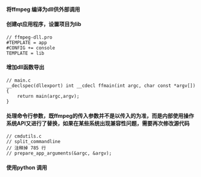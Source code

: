 #### 将ffmpeg 编译为dll供外部调用

#### 创建qt应用程序，设置项目为lib

```
// ffmpeg-dll.pro
#TEMPLATE = app
#CONFIG += console
TEMPLATE = lib
```

#### 增加dll函数导出
```
// main.c
__declspec(dllexport) int __cdecl ffmain(int argc, char const *argv[]){
    return main(argc,argv);
}
```

#### 处理命令行参数，既ffmpeg的传入参数并不是以传入的为准，而是内部使用操作系统API又进行了替换，如果在某些系统出现兼容性问题，需要再次修改源代码

```
// cmdutils.c
// split_commandline
// 注释掉 785 行
// prepare_app_arguments(&argc, &argv);
```


#### 使用python 调用

```
```